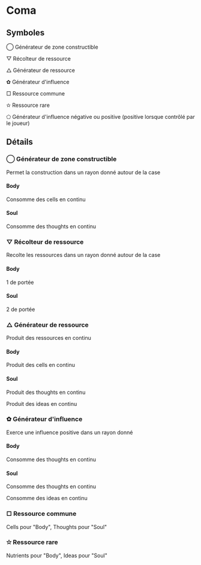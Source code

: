 # Coma

## Symboles
◯ Générateur de zone constructible

▽ Récolteur de ressource

△ Générateur de ressource

✿ Générateur d'influence

□ Ressource commune

✫ Ressource rare

⬠ Générateur d'influence négative ou positive (positive lorsque contrôlé par le joueur)

## Détails

### ◯ Générateur de zone constructible
Permet la construction dans un rayon donné autour de la case

#### Body

Consomme des cells en continu

#### Soul

Consomme des thoughts en continu

### ▽ Récolteur de ressource
Recolte les ressources dans un rayon donné autour de la case

#### Body

1 de portée

#### Soul

2 de portée

### △ Générateur de ressource

Produit des ressources en continu

#### Body

Produit des cells en continu
#### Soul 

Produit des thoughts en continu

Produit des ideas en continu

### ✿ Générateur d'influence

Exerce une influence positive dans un rayon donné

#### Body

Consomme des thoughts en continu

#### Soul
Consomme des thoughts en continu

Consomme des ideas en continu


### □ Ressource commune
Cells pour "Body", Thoughts pour "Soul"

### ✫ Ressource rare
Nutrients pour "Body", Ideas pour "Soul"

